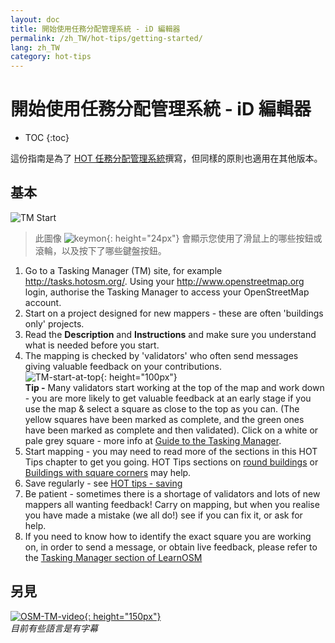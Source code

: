 ```yaml
---
layout: doc
title: 開始使用任務分配管理系統 - iD 編輯器
permalink: /zh_TW/hot-tips/getting-started/
lang: zh_TW
category: hot-tips
---
```


開始使用任務分配管理系統 - iD 編輯器
============

- TOC
{:toc}

這份指南是為了 [HOT 任務分配管理系統](http://tasks.hotosm.org/)撰寫，但同樣的原則也適用在其他版本。  

基本
--------------

![TM Start][]

> 此圖像 ![keymon]{: height="24px"} 會顯示您使用了滑鼠上的哪些按鈕或滾輪，以及按下了哪些鍵盤按鈕。  

1. Go to a Tasking Manager (TM) site, for example <http://tasks.hotosm.org/>. Using your <http://www.openstreetmap.org> login, authorise the Tasking Manager to access your OpenStreetMap account.  
2.  Start on a project designed for new mappers - these are often 'buildings only' projects.  
3.  Read the **Description** and **Instructions** and make sure you understand what is needed before you start. 
4.  The mapping is checked by 'validators' who often send messages giving valuable feedback on your contributions.  
![TM-start-at-top]{: height="100px"}  
**Tip -** Many validators start working at the top of the map and work down - you are more likely to get valuable feedback at an early stage if you use the map & select a square as close to the top as you can. (The yellow squares have been marked as complete, and the green ones have been marked as complete and then validated). Click on a white or pale grey square - more info at [Guide to the Tasking Manager](/en/coordination/tasking-manager/).  
5.  Start mapping - you may need to read more of the sections in this HOT Tips chapter to get you going. HOT Tips sections on [round buildings](/en/hot-tips/tracing-round-buildings/) or [Buildings with square corners](/en/hot-tips/tracing-rectangular-buildings/) may help.  
6.  Save regularly - see [HOT tips - saving](/en/hot-tips/saving/)  
4.  Be patient - sometimes there is a shortage of validators and lots of new mappers all wanting feedback! Carry on mapping, but when you realise you have made a mistake (we all do!) see if you can fix it, or ask for help.  
5.  If you need to know how to identify the exact square you are working on, in order to send a message, or obtain live feedback, please refer to the [Tasking Manager section of LearnOSM](/en/coordination/tasking-manager/#referring-to-a-particular-square-when-sending-an-email)  

另見  
---------

[![OSM-TM-video]{: height="150px"}](https://www.youtube.com/watch?v=_feTGQXLf_M&list=PLb9506_-6FMHZ3nwn9heri3xjQKrSq1hN&index=9 "Humanitarian OpenStreetMap Team - Tasking Manager Tutorial Videos")  
*目前有些語言是有字幕*  


[TM-start-at-top]:/images/hot-tips/TM-start-at-top-1.png
[TM Start]:/images/hot-tips/tm_start.gif "Tasking Manager selecting a square and loading into the iD editor"
[keymon]:/images/hot-tips/keymon.png
[mark task as done]:/images/hot-tips/mark-task-as-done.png
[OSM-TM-video]: /images/hot-tips/OSM-TM-video.png "Humanitarian OpenStreetMap Team - Tasking Manager Tutorial Videos"